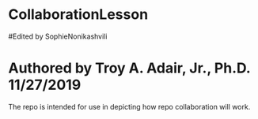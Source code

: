 # CollaborationLesson
#Edited by SophieNonikashvili
# Authored by Troy A. Adair, Jr., Ph.D. 11/27/2019

The repo is intended for use in depicting how repo collaboration will work.
